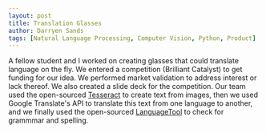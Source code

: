 ```yaml
---
layout: post
title: Translation Glasses
author: Darryen Sands
tags: [Natural Language Processing, Computer Vision, Python, Product]
---
```


A fellow student and I worked on creating glasses that could translate language on the fly. We entered a competition (Brilliant Catalyst) to get funding for our idea. We performed market validation to address interest or lack thereof. We also created a slide deck for the competition. Our team used the open-sourced [Tesseract](https://github.com/tesseract-ocr/tesseract) to create text from images, then we used Google Translate's API to translate this text from one language to another, and we finally used the open-sourced [LanguageTool](https://github.com/languagetool-org/languagetool) to check for grammmar and spelling. 